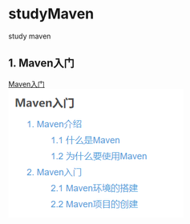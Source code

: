 # studyMaven
study maven
## 1. Maven入门
[Maven入门](https://blog.csdn.net/a18792721831/article/details/109134235)  
![Maven入门](.image/Maven入门.png)  

